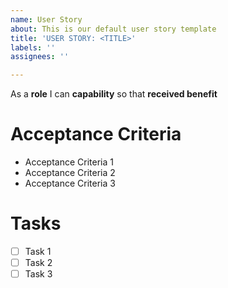 ```yaml
---
name: User Story
about: This is our default user story template
title: 'USER STORY: <TITLE>'
labels: ''
assignees: ''

---
```


As a **role** I can **capability** so that **received benefit**

# **Acceptance Criteria**
- Acceptance Criteria 1
- Acceptance Criteria 2
- Acceptance Criteria 3


# **Tasks**
- [ ] Task 1
- [ ] Task 2
- [ ] Task 3

